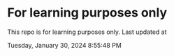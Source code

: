 # For learning purposes only
This repo is for learning purposes only.
Last updated at

Tuesday, January 30, 2024 8:55:48 PM


